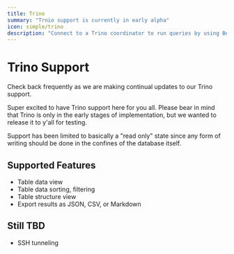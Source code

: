 ```yaml
---
title: Trino
summary: "Trnio support is currently in early alpha"
icon: simple/trino
description: "Connect to a Trino coordinator to run queries by using Beekeeper Studio"
---
```


# Trino Support

Check back frequently as we are making continual updates to our Trino support.

Super excited to have Trino support here for you all. Please bear in mind that Trino is only in the early stages of implementation, but we wanted to release it to y'all for testing.

Support has been limited to basically a "read only" state since any form of writing should be done in the confines of the database itself.

## Supported Features

- Table data view
- Table data sorting, filtering
- Table structure view
- Export results as JSON, CSV, or Markdown

## Still TBD

- SSH tunneling